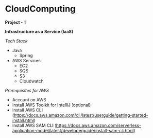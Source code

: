 # CloudComputing

**Project - 1**

**Infrastructure as a Service (IaaS)**

*Tech Stack*
  - Java
      - Spring
  - AWS Services
      - EC2
      - SQS
      - S3
      - Cloudwatch
  
  
  *Prerequisites for AWS*
  
  - Account on AWS
  - Install AWS Toolkit for IntelliJ (optional)
  - Install AWS CLI     (https://docs.aws.amazon.com/cli/latest/userguide/getting-started-install.html)
  - Install AWS SAM CLI     (https://docs.aws.amazon.com/serverless-application-model/latest/developerguide/install-sam-cli.html)
  
  


